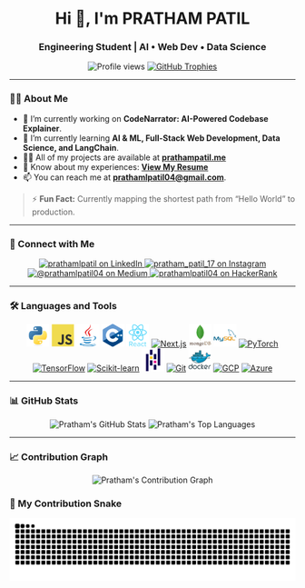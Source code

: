 <h1 align="center">Hi 👋, I'm PRATHAM PATIL</h1>
<h3 align="center">Engineering Student | AI • Web Dev • Data Science</h3>

<p align="center">
  <img src="https://komarev.com/ghpvc/?username=prathampatil17&label=Profile%20Views&color=0e75b6&style=flat" alt="Profile views"/>
  <a href="https://github.com/ryo-ma/github-profile-trophy">
    <img src="https://github-profile-trophy.vercel.app/?username=prathampatil17&theme=tokyonight&row=1&column=7" alt="GitHub Trophies"/>
  </a>
</p>

---

### 👨‍💻 About Me

- 🔭 I’m currently working on **CodeNarrator: AI-Powered Codebase Explainer**.
- 🌱 I’m currently learning **AI & ML, Full-Stack Web Development, Data Science, and LangChain**.
- 👨‍💻 All of my projects are available at **[prathampatil.me](https://prathampatil.me)**
- 📄 Know about my experiences: **[View My Resume](https://drive.google.com/file/d/1PZE9TN0OUecXU9GbUnrpFfKpBDaV3-ui/view?usp=drive_link)**
- 📫 You can reach me at **prathamlpatil04@gmail.com**.

> ⚡ **Fun Fact:** Currently mapping the shortest path from “Hello World” to production.

---

### 🤝 Connect with Me

<p align="center">
  <a href="https://linkedin.com/in/prathamlpatil" target="_blank">
    <img src="https://raw.githubusercontent.com/rahuldkjain/github-profile-readme-generator/master/src/images/icons/Social/linked-in-alt.svg" alt="prathamlpatil on LinkedIn" height="30" width="40" />
  </a>
  <a href="https://instagram.com/pratham_patil_17" target="_blank">
    <img src="https://raw.githubusercontent.com/rahuldkjain/github-profile-readme-generator/master/src/images/icons/Social/instagram.svg" alt="pratham_patil_17 on Instagram" height="30" width="40" />
  </a>
  <a href="https://medium.com/@prathamlpatil04" target="_blank">
    <img src="https://raw.githubusercontent.com/rahuldkjain/github-profile-readme-generator/master/src/images/icons/Social/medium.svg" alt="@prathamlpatil04 on Medium" height="30" width="40" />
  </a>
  <a href="https://www.hackerrank.com/prathamlpatil04" target="_blank">
    <img src="https://raw.githubusercontent.com/rahuldkjain/github-profile-readme-generator/master/src/images/icons/Social/hackerrank.svg" alt="prathamlpatil04 on HackerRank" height="30" width="40" />
  </a>
</p>

---

### 🛠️ Languages and Tools

<p align="center">
  <a href="https://www.python.org" target="_blank" rel="noreferrer"><img src="https://raw.githubusercontent.com/devicons/devicon/master/icons/python/python-original.svg" alt="Python" width="40" height="40"/></a>
  <a href="https://developer.mozilla.org/en-US/docs/Web/JavaScript" target="_blank" rel="noreferrer"><img src="https://raw.githubusercontent.com/devicons/devicon/master/icons/javascript/javascript-original.svg" alt="JavaScript" width="40" height="40"/></a>
  <a href="https://www.java.com" target="_blank" rel="noreferrer"><img src="https://raw.githubusercontent.com/devicons/devicon/master/icons/java/java-original.svg" alt="Java" width="40" height="40"/></a>
  <a href="https://www.w3schools.com/cpp/" target="_blank" rel="noreferrer"><img src="https://raw.githubusercontent.com/devicons/devicon/master/icons/cplusplus/cplusplus-original.svg" alt="C++" width="40" height="40"/></a>
  <a href="https://reactjs.org/" target="_blank" rel="noreferrer"><img src="https://raw.githubusercontent.com/devicons/devicon/master/icons/react/react-original-wordmark.svg" alt="React" width="40" height="40"/></a>
  <a href="https://nextjs.org/" target="_blank" rel="noreferrer"><img src="https://cdn.worldvectorlogo.com/logos/nextjs-2.svg" alt="Next.js" width="40" height="40"/></a>
  <a href="https://www.mongodb.com/" target="_blank" rel="noreferrer"><img src="https://raw.githubusercontent.com/devicons/devicon/master/icons/mongodb/mongodb-original-wordmark.svg" alt="MongoDB" width="40" height="40"/></a>
  <a href="https://www.mysql.com/" target="_blank" rel="noreferrer"><img src="https://raw.githubusercontent.com/devicons/devicon/master/icons/mysql/mysql-original-wordmark.svg" alt="MySQL" width="40" height="40"/></a>
  <a href="https://pytorch.org/" target="_blank" rel="noreferrer"><img src="https://www.vectorlogo.zone/logos/pytorch/pytorch-icon.svg" alt="PyTorch" width="40" height="40"/></a>
  <a href="https://www.tensorflow.org" target="_blank" rel="noreferrer"><img src="https://www.vectorlogo.zone/logos/tensorflow/tensorflow-icon.svg" alt="TensorFlow" width="40" height="40"/></a>
  <a href="https://scikit-learn.org/" target="_blank" rel="noreferrer"><img src="https://upload.wikimedia.org/wikipedia/commons/0/05/Scikit_learn_logo_small.svg" alt="Scikit-learn" width="40" height="40"/></a>
  <a href="https://pandas.pydata.org/" target="_blank" rel="noreferrer"><img src="https://raw.githubusercontent.com/devicons/devicon/2ae2a900d2f041da66e950e4d48052658d850630/icons/pandas/pandas-original.svg" alt="Pandas" width="40" height="40"/></a>
  <a href="https://git-scm.com/" target="_blank" rel="noreferrer"><img src="https://www.vectorlogo.zone/logos/git-scm/git-scm-icon.svg" alt="Git" width="40" height="40"/></a>
  <a href="https://www.docker.com/" target="_blank" rel="noreferrer"><img src="https://raw.githubusercontent.com/devicons/devicon/master/icons/docker/docker-original-wordmark.svg" alt="Docker" width="40" height="40"/></a>
  <a href="https://cloud.google.com" target="_blank" rel="noreferrer"><img src="https://www.vectorlogo.zone/logos/google_cloud/google_cloud-icon.svg" alt="GCP" width="40" height="40"/></a>
  <a href="https://azure.microsoft.com/en-in/" target="_blank" rel="noreferrer"><img src="https://www.vectorlogo.zone/logos/microsoft_azure/microsoft_azure-icon.svg" alt="Azure" width="40" height="40"/></a>
</p>

---

### 📊 GitHub Stats

<p align="center">
  <img src="https://github-readme-stats.vercel.app/api?username=prathampatil17&show_icons=true&theme=tokyonight&hide_border=true&count_private=true" alt="Pratham's GitHub Stats" />
  <img src="https://github-readme-stats.vercel.app/api/top-langs/?username=prathampatil17&layout=compact&theme=tokyonight&hide_border=true" alt="Pratham's Top Languages"/>
</p>

---

### 📈 Contribution Graph

<p align="center">
  <img src="https://github-readme-activity-graph.vercel.app/graph?username=prathampatil17&bg_color=1a1b27&color=70a5fd&line=38bdae&point=8080ff&area=true&hide_border=true" alt="Pratham's Contribution Graph" />
</p>

### 🐍 My Contribution Snake

<p align="center">
  <img src="https://raw.githubusercontent.com/prathampatil17/prathampatil17/output/snake.svg" alt="A snake animation of my GitHub contributions" />
</p>
